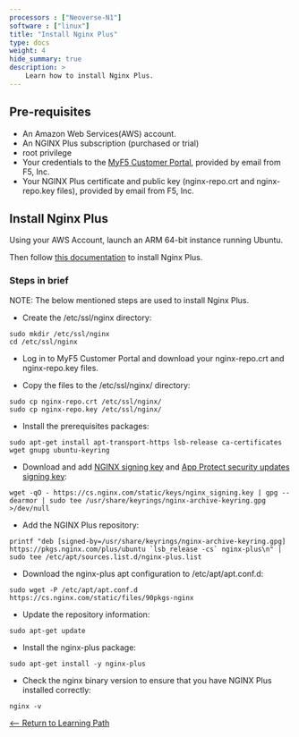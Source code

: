 ```yaml
---
processors : ["Neoverse-N1"]
software : ["linux"]
title: "Install Nginx Plus"
type: docs
weight: 4
hide_summary: true
description: >
    Learn how to install Nginx Plus.
---
```


## Pre-requisites

* An Amazon Web Services(AWS) account.
* An NGINX Plus subscription (purchased or trial)
* root privilege
* Your credentials to the [MyF5 Customer Portal](https://account.f5.com/myf5), provided by email from F5, Inc.
* Your NGINX Plus certificate and public key (nginx-repo.crt and nginx-repo.key files), provided by email from F5, Inc.

## Install Nginx Plus

Using your AWS Account, launch an ARM 64-bit instance running Ubuntu.

Then follow [this documentation](https://docs.nginx.com/nginx/admin-guide/installing-nginx/installing-nginx-plus/) to install Nginx Plus.

### Steps in brief

NOTE: The below mentioned steps are used to install Nginx Plus.

* Create the /etc/ssl/nginx directory:

```console
sudo mkdir /etc/ssl/nginx
cd /etc/ssl/nginx
```

* Log in to MyF5 Customer Portal and download your nginx-repo.crt and nginx-repo.key files.

* Copy the files to the /etc/ssl/nginx/ directory:

```console
sudo cp nginx-repo.crt /etc/ssl/nginx/
sudo cp nginx-repo.key /etc/ssl/nginx/
```

* Install the prerequisites packages:

```console
sudo apt-get install apt-transport-https lsb-release ca-certificates wget gnupg ubuntu-keyring
```

* Download and add [NGINX signing key](https://nginx.org/keys/nginx_signing.key?_ga=2.189873707.1437862557.1661841695-1317742238.1661167617) and [App Protect security updates signing key](https://cs.nginx.com/static/keys/app-protect-security-updates.key?_ga=2.189873707.1437862557.1661841695-1317742238.1661167617):

```console
wget -qO - https://cs.nginx.com/static/keys/nginx_signing.key | gpg --dearmor | sudo tee /usr/share/keyrings/nginx-archive-keyring.gpg >/dev/null
```
* Add the NGINX Plus repository:

```console
printf "deb [signed-by=/usr/share/keyrings/nginx-archive-keyring.gpg] https://pkgs.nginx.com/plus/ubuntu `lsb_release -cs` nginx-plus\n" | sudo tee /etc/apt/sources.list.d/nginx-plus.list
```

* Download the nginx-plus apt configuration to /etc/apt/apt.conf.d:

```console
sudo wget -P /etc/apt/apt.conf.d https://cs.nginx.com/static/files/90pkgs-nginx
```

* Update the repository information:

```console
sudo apt-get update
```

* Install the nginx-plus package:

```console
sudo apt-get install -y nginx-plus
```

* Check the nginx binary version to ensure that you have NGINX Plus installed correctly:

```console
nginx -v
```

[<-- Return to Learning Path](/content/en/cloud/clair/#sections)
